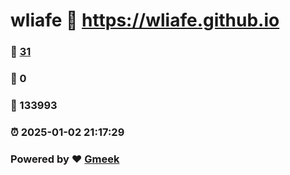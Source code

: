# wliafe :link: https://wliafe.github.io 
### :page_facing_up: [31](https://wliafe.github.io/tag.html) 
### :speech_balloon: 0 
### :hibiscus: 133993 
### :alarm_clock: 2025-01-02 21:17:29 
### Powered by :heart: [Gmeek](https://github.com/Meekdai/Gmeek)
